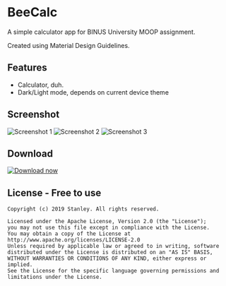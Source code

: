 # BeeCalc
A simple calculator app for BINUS University MOOP assignment.

Created using Material Design Guidelines.

## Features
- Calculator, duh.
- Dark/Light mode, depends on current device theme

## Screenshot
![Screenshot 1](https://i.postimg.cc/Pqtr7hFw/Screenshot-20190604-014555-Bee-Calc.jpg)
![Screenshot 2](https://i.postimg.cc/TPCYMSZH/Screenshot-20190604-014622-Bee-Calc.jpg)
![Screenshot 3](https://i.postimg.cc/j52qscTq/Screenshot-20190604-014626-Bee-Calc.jpg)

## Download
[![Download now](http://2.bp.blogspot.com/-j5mLfPi4aX4/UebrtQx3rHI/AAAAAAAACYM/lj2bmzzFpvY/s1600/DownloadButtonSmall.png)](https://github.com/angsanley/BeeCalc/releases)

## License - Free to use
    Copyright (c) 2019 Stanley. All rights reserved.
	
	Licensed under the Apache License, Version 2.0 (the "License");
	you may not use this file except in compliance with the License.
	You may obtain a copy of the License at
	http://www.apache.org/licenses/LICENSE-2.0
	Unless required by applicable law or agreed to in writing, software
	distributed under the License is distributed on an "AS IS" BASIS,
	WITHOUT WARRANTIES OR CONDITIONS OF ANY KIND, either express or implied.
	See the License for the specific language governing permissions and
	limitations under the License.
